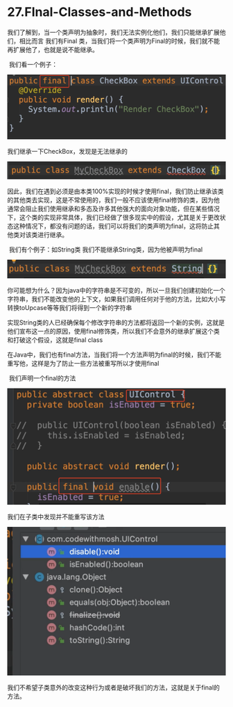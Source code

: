 # 27.FInal-Classes-and-Methods



​		我们了解到，当一个类声明为抽象时，我们无法实例化他们，我们只能继承扩展他们，相比而言 我们有Final 类，当我们将一个类声明为Final的时候，我们就不能再扩展他了，也就是说不能继承。



​	我们看一个例子：

![image-20220410223251331](../../../../../.vuepress/public/images/image-20220410223251331.png)



我们继承一下CheckBox，发现是无法继承的

![image-20220410223325385](../../../../../.vuepress/public/images/image-20220410223325385.png)



​	因此，我们在遇到必须是由本类100%实现的时候才使用final，我们防止继承该类的其他类去实现，这是不常使用的，我们一般不应该使用final修饰的类，因为他通常会阻止我们使用继承和多态及许多其他强大的面向对象功能，但在某些情况下，这个类的实现非常具体，我们已经做了很多现实中的假设，尤其是关于更改状态这种情况下，都没有问题的话，我们可以将我们的类声明为final，这将防止其他类对该类进行继承。



​	我们有个例子：如String类 我们不能继承String类，因为他被声明为final

![image-20220410224153718](../../../../../.vuepress/public/images/image-20220410224153718.png)



​	你可能想为什么？因为java中的字符串是不可变的，所以一旦我们创建初始化一个字符串，我们不能改变他的上下文，如果我们调用任何对于他的方法，比如大小写转换toUpcase等等我们将得到一个新的字符串

​	实现String类的人已经确保每个修改字符串的方法都将返回一个新的实例，这就是他们宣布这一点的原因，使用final修饰类，所以我们不会意外的继承扩展这个类和打破这个假设，这就是final class



在Java中，我们也有final方法，当我们将一个方法声明为final的时候，我们不能重写他，这样是为了防止一些方法被重写所以才使用final



​	我们声明一个final的方法

![image-20220410225032971](../../../../../.vuepress/public/images/image-20220410225032971.png)





我们在子类中发现并不能重写该方法

![image-20220410225115639](../../../../../.vuepress/public/images/image-20220410225115639.png)



​	我们不希望子类意外的改变这种行为或者是破坏我们的方法，这就是关于final的方法。



​	





​	


































